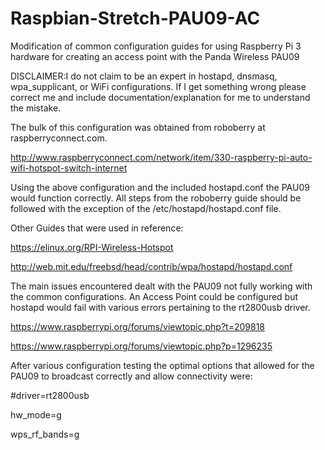 # Raspbian-Stretch-PAU09-AC
Modification of common configuration guides for using Raspberry Pi 3 hardware for creating an access point with the Panda Wireless PAU09

DISCLAIMER:I do not claim to be an expert in hostapd, dnsmasq, wpa_supplicant, or WiFi configurations. If I get something wrong please correct me and include documentation/explanation for me to understand the mistake.

The bulk of this configuration was obtained from roboberry at raspberryconnect.com.

http://www.raspberryconnect.com/network/item/330-raspberry-pi-auto-wifi-hotspot-switch-internet


Using the above configuration and the included hostapd.conf the PAU09 would function correctly. All steps from the roboberry guide should be followed with the exception of the /etc/hostapd/hostapd.conf file. 


Other Guides that were used in reference:

https://elinux.org/RPI-Wireless-Hotspot

http://web.mit.edu/freebsd/head/contrib/wpa/hostapd/hostapd.conf


The main issues encountered dealt with the PAU09 not fully working with the common configurations. An Access Point could be configured but hostapd would fail with various errors pertaining to the rt2800usb driver.

https://www.raspberrypi.org/forums/viewtopic.php?t=209818

https://www.raspberrypi.org/forums/viewtopic.php?p=1296235


After various configuration testing the optimal options that allowed for the PAU09 to broadcast correctly and allow connectivity were:

#driver=rt2800usb

hw_mode=g

wps_rf_bands=g
